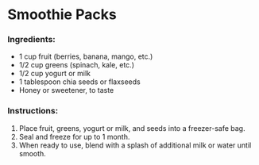 # Smoothie Packs
### Ingredients:
- 1 cup fruit (berries, banana, mango, etc.)
- 1/2 cup greens (spinach, kale, etc.)
- 1/2 cup yogurt or milk
- 1 tablespoon chia seeds or flaxseeds
- Honey or sweetener, to taste

### Instructions:
1. Place fruit, greens, yogurt or milk, and seeds into a freezer-safe bag.
2. Seal and freeze for up to 1 month.
3. When ready to use, blend with a splash of additional milk or water until smooth.
